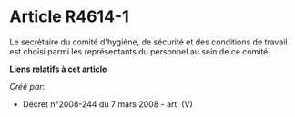 # Article R4614-1

Le secrétaire du comité d'hygiène, de sécurité et des conditions de travail est choisi parmi les représentants du personnel
au sein de ce comité.

**Liens relatifs à cet article**

_Créé par_:

  - Décret n°2008-244 du 7 mars 2008 - art. (V)
